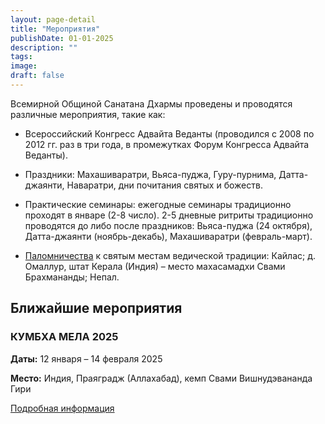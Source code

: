 ```yaml
---
layout: page-detail
title: "Мероприятия"
publishDate: 01-01-2025
description: ""
tags:
image:
draft: false
---
```


 Всемирной Общиной Санатана Дхармы проведены и проводятся различные мероприятия, такие как:

* Всероссийский Конгресс Адвайта Веданты (проводился с 2008 по 2012 гг. раз в три года, в промежутках Форум Конгресса Адвайта Веданты).

* Праздники: Махашиваратри, Вьяса-пуджа, Гуру-пурнима, Датта-джаянти, Наваратри, дни почитания святых и божеств.

* Практические семинары: ежегодные семинары традиционно проходят в январе (2-8 число). 2-5 дневные ритриты традиционно проводятся до либо после праздников: Вьяса-пуджа (24 октября), Датта-джаянти (ноябрь-декабь), Махашиваратри (февраль-март).

* [Паломничества](https://www.advayta.org/zapisatya-v-palomnichestvo/) к святым местам ведической традиции: Кайлас; д. Омаллур, штат Керала (Индия) – место махасамадхи Свами Брахмананды; Непал.

  
## Ближайшие мероприятия
  
  
### **КУМБХА МЕЛА 2025** 

  
**Даты:** 12 января – 14 февраля 2025

  
**Место:** Индия, Праяградж (Аллахабад), кемп Свами Вишнудэвананда Гири

  
[Подробная информация](/news/35834/) 

  
